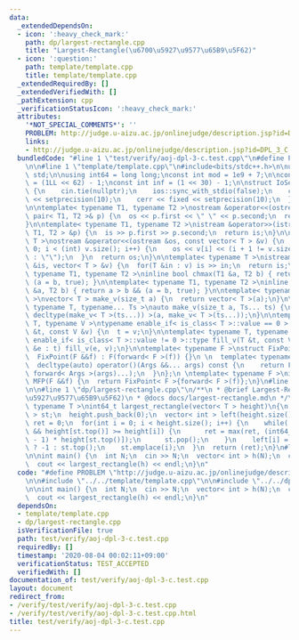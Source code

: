 ```yaml
---
data:
  _extendedDependsOn:
  - icon: ':heavy_check_mark:'
    path: dp/largest-rectangle.cpp
    title: "Largest-Rectangle(\u6700\u5927\u9577\u65B9\u5F62)"
  - icon: ':question:'
    path: template/template.cpp
    title: template/template.cpp
  _extendedRequiredBy: []
  _extendedVerifiedWith: []
  _pathExtension: cpp
  _verificationStatusIcon: ':heavy_check_mark:'
  attributes:
    '*NOT_SPECIAL_COMMENTS*': ''
    PROBLEM: http://judge.u-aizu.ac.jp/onlinejudge/description.jsp?id=DPL_3_C
    links:
    - http://judge.u-aizu.ac.jp/onlinejudge/description.jsp?id=DPL_3_C
  bundledCode: "#line 1 \"test/verify/aoj-dpl-3-c.test.cpp\"\n#define PROBLEM \"http://judge.u-aizu.ac.jp/onlinejudge/description.jsp?id=DPL_3_C\"\
    \n\n#line 1 \"template/template.cpp\"\n#include<bits/stdc++.h>\n\nusing namespace\
    \ std;\n\nusing int64 = long long;\nconst int mod = 1e9 + 7;\n\nconst int64 infll\
    \ = (1LL << 62) - 1;\nconst int inf = (1 << 30) - 1;\n\nstruct IoSetup {\n  IoSetup()\
    \ {\n    cin.tie(nullptr);\n    ios::sync_with_stdio(false);\n    cout << fixed\
    \ << setprecision(10);\n    cerr << fixed << setprecision(10);\n  }\n} iosetup;\n\
    \n\ntemplate< typename T1, typename T2 >\nostream &operator<<(ostream &os, const\
    \ pair< T1, T2 >& p) {\n  os << p.first << \" \" << p.second;\n  return os;\n\
    }\n\ntemplate< typename T1, typename T2 >\nistream &operator>>(istream &is, pair<\
    \ T1, T2 > &p) {\n  is >> p.first >> p.second;\n  return is;\n}\n\ntemplate< typename\
    \ T >\nostream &operator<<(ostream &os, const vector< T > &v) {\n  for(int i =\
    \ 0; i < (int) v.size(); i++) {\n    os << v[i] << (i + 1 != v.size() ? \" \"\
    \ : \"\");\n  }\n  return os;\n}\n\ntemplate< typename T >\nistream &operator>>(istream\
    \ &is, vector< T > &v) {\n  for(T &in : v) is >> in;\n  return is;\n}\n\ntemplate<\
    \ typename T1, typename T2 >\ninline bool chmax(T1 &a, T2 b) { return a < b &&\
    \ (a = b, true); }\n\ntemplate< typename T1, typename T2 >\ninline bool chmin(T1\
    \ &a, T2 b) { return a > b && (a = b, true); }\n\ntemplate< typename T = int64\
    \ >\nvector< T > make_v(size_t a) {\n  return vector< T >(a);\n}\n\ntemplate<\
    \ typename T, typename... Ts >\nauto make_v(size_t a, Ts... ts) {\n  return vector<\
    \ decltype(make_v< T >(ts...)) >(a, make_v< T >(ts...));\n}\n\ntemplate< typename\
    \ T, typename V >\ntypename enable_if< is_class< T >::value == 0 >::type fill_v(T\
    \ &t, const V &v) {\n  t = v;\n}\n\ntemplate< typename T, typename V >\ntypename\
    \ enable_if< is_class< T >::value != 0 >::type fill_v(T &t, const V &v) {\n  for(auto\
    \ &e : t) fill_v(e, v);\n}\n\ntemplate< typename F >\nstruct FixPoint : F {\n\
    \  FixPoint(F &&f) : F(forward< F >(f)) {}\n \n  template< typename... Args >\n\
    \  decltype(auto) operator()(Args &&... args) const {\n    return F::operator()(*this,\
    \ forward< Args >(args)...);\n  }\n};\n \ntemplate< typename F >\ninline decltype(auto)\
    \ MFP(F &&f) {\n  return FixPoint< F >{forward< F >(f)};\n}\n#line 4 \"test/verify/aoj-dpl-3-c.test.cpp\"\
    \n\n#line 1 \"dp/largest-rectangle.cpp\"\n/**\n * @brief Largest-Rectangle(\u6700\
    \u5927\u9577\u65B9\u5F62)\n * @docs docs/largest-rectangle.md\n */\t\ntemplate<\
    \ typename T >\nint64_t largest_rectangle(vector< T > height)\n{\n  stack< int\
    \ > st;\n  height.push_back(0);\n  vector< int > left(height.size());\n  int64_t\
    \ ret = 0;\n  for(int i = 0; i < height.size(); i++) {\n    while(!st.empty()\
    \ && height[st.top()] >= height[i]) {\n      ret = max(ret, (int64_t) (i - left[st.top()]\
    \ - 1) * height[st.top()]);\n      st.pop();\n    }\n    left[i] = st.empty()\
    \ ? -1 : st.top();\n    st.emplace(i);\n  }\n  return (ret);\n}\n#line 6 \"test/verify/aoj-dpl-3-c.test.cpp\"\
    \n\nint main() {\n  int N;\n  cin >> N;\n  vector< int > h(N);\n  cin >> h;\n\
    \  cout << largest_rectangle(h) << endl;\n}\n"
  code: "#define PROBLEM \"http://judge.u-aizu.ac.jp/onlinejudge/description.jsp?id=DPL_3_C\"\
    \n\n#include \"../../template/template.cpp\"\n\n#include \"../../dp/largest-rectangle.cpp\"\
    \n\nint main() {\n  int N;\n  cin >> N;\n  vector< int > h(N);\n  cin >> h;\n\
    \  cout << largest_rectangle(h) << endl;\n}\n"
  dependsOn:
  - template/template.cpp
  - dp/largest-rectangle.cpp
  isVerificationFile: true
  path: test/verify/aoj-dpl-3-c.test.cpp
  requiredBy: []
  timestamp: '2020-08-04 00:02:11+09:00'
  verificationStatus: TEST_ACCEPTED
  verifiedWith: []
documentation_of: test/verify/aoj-dpl-3-c.test.cpp
layout: document
redirect_from:
- /verify/test/verify/aoj-dpl-3-c.test.cpp
- /verify/test/verify/aoj-dpl-3-c.test.cpp.html
title: test/verify/aoj-dpl-3-c.test.cpp
---
```

